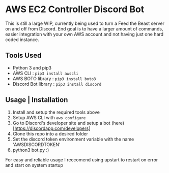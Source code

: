 # AWS EC2 Controller Discord Bot
This is still a large WIP, currently being used to turn a Feed the Beast server on and off from Discord. End goal is to have a larger amount of commands, easier integration with your own AWS account and not having just one hard coded instance.

## Tools Used
* Python 3 and pip3
* AWS CLI : ```pip3 install awscli ```
* AWS BOTO library : ``` pip3 install boto3 ```
* Discord Bot library : ``` pip3 install discord ```

## Usage | Installation
1. Install and setup the required tools above
2. Setup AWS CLI with ``` aws configure ```
3. Go to Discord's developer site and setup a bot (here)[https://discordapp.com/developers]
4. Clone this repo into a desired folder
5. Set the discord token environment variable with the name 'AWSDISCORDTOKEN'
6. python3 bot.py :)

For easy and reliable usage I reccomend using upstart to restart on error and start on system startup
